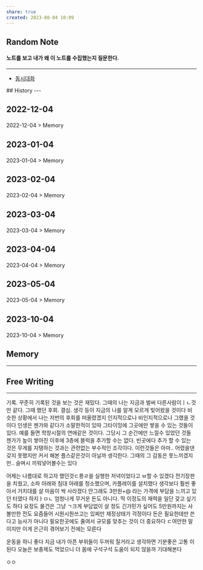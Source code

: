 ```yaml
---
share: true
created: 2023-08-04 10:09
---
```


## Random Note
#### 노트를 보고 내가 왜 이 노트를 수집했는지 질문한다.
---
<p><span><ul>
<li><a data-tooltip-position="top" aria-label="Infinity Drawer/동시대화.md" data-href="Infinity Drawer/동시대화.md" href="Infinity Drawer/동시대화.md" class="internal-link" target="_blank" rel="noopener">동시대화</a></li>
</ul></span></p>
## History
---
<h2><span><p>2022-12-04</p></span></h2><p><span><p><span alt="2022-12-04 > Memory" src="2022-12-04#Memory" class="internal-embed">2022-12-04 &gt; Memory</span></p></span></p><h2><span><p>2023-01-04</p></span></h2><p><span><p><span alt="2023-01-04 > Memory" src="2023-01-04#Memory" class="internal-embed">2023-01-04 &gt; Memory</span></p></span></p><h2><span><p>2023-02-04</p></span></h2><p><span><p><span alt="2023-02-04 > Memory" src="2023-02-04#Memory" class="internal-embed">2023-02-04 &gt; Memory</span></p></span></p><h2><span><p>2023-03-04</p></span></h2><p><span><p><span alt="2023-03-04 > Memory" src="2023-03-04#Memory" class="internal-embed">2023-03-04 &gt; Memory</span></p></span></p><h2><span><p>2023-04-04</p></span></h2><p><span><p><span alt="2023-04-04 > Memory" src="2023-04-04#Memory" class="internal-embed">2023-04-04 &gt; Memory</span></p></span></p><h2><span><p>2023-05-04</p></span></h2><p><span><p><span alt="2023-05-04 > Memory" src="2023-05-04#Memory" class="internal-embed">2023-05-04 &gt; Memory</span></p></span></p><h2><span><p>2023-10-04</p></span></h2><p><span><p><span alt="2023-10-04 > Memory" src="2023-10-04#Memory" class="internal-embed">2023-10-04 &gt; Memory</span></p></span></p>


## Memory
---




## Free Writing
---
기록. 꾸준히 기록된 것을 보는 것은 재밌다.
그때의 나는 지금과 벌써 다른사람이ㅣㄴ것만 같다. 
그때 했던 후회. 결심. 생각 등이 지금의 나를 알게 모르게 빚어왔을 것이다
비슷한 상황에서 나는 저번의 후회를 떠올렸겠지
인지적으로나 비인지적으로나 그랬을 것이다
인생은 젠가와 같다가 소말한적이 있따
그타이밍에 그곳에만 쌓을 수 있는 것들이 있다.
예를 들면 학창시절의 연애같은 것이다. 그당시 그 순간에만 느낄수 있었던 것들
젠가가 높이 쌓아진 이후에 3층에 블럭을 추가할 수는 없다.
빈곳에다 추가 할 수 있는 것은 무게를 지탱하는 것과는 관련없는 부수적인 조각이다.
이런것들은 아마.. 어렸을댄 갖지 못했지만 커서 해본 플스같은것이 아닐까 생각한다.
그때의 그 감동은 못느끼겠지만.. 슬며시 끼워넣어볼수는 있다

어제는 나름대로 하고자 했던것ㄷ릉ㄹ을 실행한 저녁이었다고 ㅂ할 수 있겠다
전기장판을 치웠고, 소파 아래와 침대 아래를 청소했으며,
카플레이를 설치했다
생각보다 훨씬 좋아서 거치대를 살 마음이 싹 사라졌다
안그래도 3만원+@ 라는 가격에 부담을 느끼고 있던 터였다
하지ㅏㅁㄴ 엄청나게 무거운 돈도 아니다. 딱 이정도의 재력을 일단 갖고 싶기도 하다
요정도 물건은 그냥 ㄱ크게 부담없이 살 정도
긴가민가 싶어도 5만원까지는 사볼만한 전도
요즘들어 시원시원쓰고는 있찌만 재정상태가 걱정이다
돈은 필요한데만 쓴다고 능사가 아니다
필요한곳에도 줄여서 규모를 맞추는 것이 더 중요하다
ㄷ여안한 말이지만 이게 은근히 겪어보기 전에는 모른다 

운동을 하니 좋다
지금 내가 아픈 부위들이 두꺼워 질거라고 생각하면 기분좋은 고통 이 된다
오늘은 보충제도 먹었으니 더 몸에 구석구석 도움이 되지 않을까 기대해본다

ㅇㅇ
